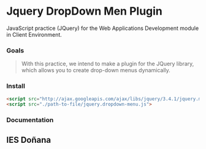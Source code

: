 # Jquery DropDown Men Plugin
JavaScript practice (JQuery) for the Web Applications Development module in Client Environment.
### Goals
> With this practice, we intend to make a plugin for the JQuery library, which allows you to create drop-down menus dynamically.

### Install

```html
<script src="http://ajax.googleapis.com/ajax/libs/jquery/3.4.1/jquery.min.js"></script>
<script src="./path-to-file/jquery.dropdown-menu.js">
```
### Documentation


## IES Doñana
